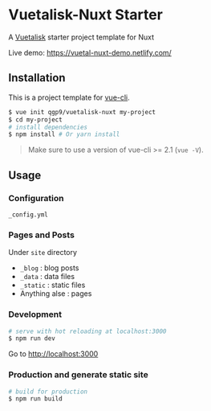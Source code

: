 # Vuetalisk-Nuxt Starter

A [Vuetalisk](https://github.com/qgp9/Vuetalisk) starter project template for Nuxt

Live demo: https://vuetal-nuxt-demo.netlify.com/

## Installation

This is a project template for [vue-cli](https://github.com/vuejs/vue-cli).

``` bash
$ vue init qgp9/vuetalisk-nuxt my-project  
$ cd my-project                     
# install dependencies
$ npm install # Or yarn install
```

> Make sure to use a version of vue-cli >= 2.1 (`vue -V`).

## Usage
### Configuration
`_config.yml`


### Pages and Posts
Under `site` directory
* `_blog` : blog posts
* `_data` : data files
* `_static` : static files
* Anything alse : pages

### Development

``` bash
# serve with hot reloading at localhost:3000
$ npm run dev
```

Go to [http://localhost:3000](http://localhost:3000)

### Production and generate static site

``` bash
# build for production 
$ npm run build
```
